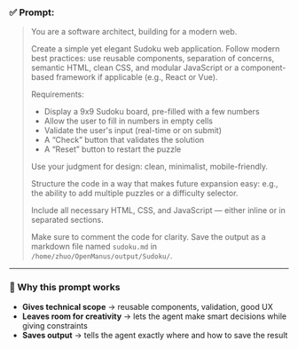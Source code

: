 ### ✅ **Prompt:**

> You are a software architect, building for a modern web.
>
> Create a simple yet elegant Sudoku web application.
> Follow modern best practices: use reusable components, separation of concerns, semantic HTML, clean CSS, and modular JavaScript or a component-based framework if applicable (e.g., React or Vue).
>
> Requirements:
> - Display a 9x9 Sudoku board, pre-filled with a few numbers
> - Allow the user to fill in numbers in empty cells
> - Validate the user's input (real-time or on submit)
> - A “Check” button that validates the solution
> - A “Reset” button to restart the puzzle
>
> Use your judgment for design: clean, minimalist, mobile-friendly.
>
> Structure the code in a way that makes future expansion easy: e.g., the ability to add multiple puzzles or a difficulty selector.
>
> Include all necessary HTML, CSS, and JavaScript — either inline or in separated sections.
>
> Make sure to comment the code for clarity. Save the output as a markdown file named `sudoku.md` in `/home/zhuo/OpenManus/output/Sudoku/`.

---

### 🧠 Why this prompt works

- **Gives technical scope** → reusable components, validation, good UX
- **Leaves room for creativity** → lets the agent make smart decisions while giving constraints
- **Saves output** → tells the agent exactly where and how to save the result
